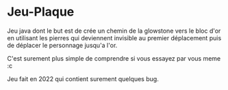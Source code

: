 # Jeu-Plaque
Jeu java dont le but est de crée un chemin de la glowstone vers le bloc d'or en utilisant les pierres qui deviennent invisible au premier déplacement puis de déplacer le personnage jusqu'a l'or.

C'est surement plus simple de comprendre si vous essayez par vous meme :c

Jeu fait en 2022 qui contient surement quelques bug.
